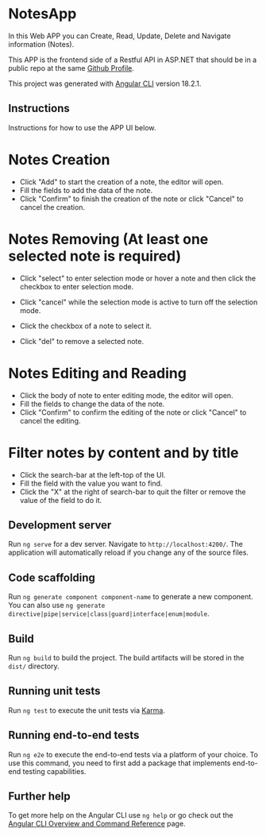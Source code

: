 # NotesApp

In this Web APP you can Create, Read, Update, Delete and Navigate information (Notes).

This APP is the frontend side of a Restful API in ASP.NET that should be in a public repo at the same [Github Profile](https://github.com/NazarenoTognoli).

This project was generated with [Angular CLI](https://github.com/angular/angular-cli) version 18.2.1.

## Instructions

Instructions for how to use the APP UI below.

# Notes Creation

- Click "Add" to start the creation of a note, the editor will open.
- Fill the fields to add the data of the note.
- Click "Confirm" to finish the creation of the note or click "Cancel" to cancel the creation. 

# Notes Removing (At least one selected note is required)

- Click "select" to enter selection mode or hover a note and then click the checkbox to enter selection mode.
- Click "cancel" while the selection mode is active to turn off the selection mode.

- Click the checkbox of a note to select it.

- Click "del" to remove a selected note.

# Notes Editing and Reading

- Click the body of note to enter editing mode, the editor will open.
- Fill the fields to change the data of the note.
- Click "Confirm" to confirm the editing of the note or click "Cancel" to cancel the editing.

# Filter notes by content and by title

- Click the search-bar at the left-top of the UI.
- Fill the field with the value you want to find.
- Click the "X" at the right of search-bar to quit the filter or remove the value of the field to do it.


## Development server

Run `ng serve` for a dev server. Navigate to `http://localhost:4200/`. The application will automatically reload if you change any of the source files.

## Code scaffolding

Run `ng generate component component-name` to generate a new component. You can also use `ng generate directive|pipe|service|class|guard|interface|enum|module`.

## Build

Run `ng build` to build the project. The build artifacts will be stored in the `dist/` directory.

## Running unit tests

Run `ng test` to execute the unit tests via [Karma](https://karma-runner.github.io).

## Running end-to-end tests

Run `ng e2e` to execute the end-to-end tests via a platform of your choice. To use this command, you need to first add a package that implements end-to-end testing capabilities.

## Further help

To get more help on the Angular CLI use `ng help` or go check out the [Angular CLI Overview and Command Reference](https://angular.dev/tools/cli) page.
